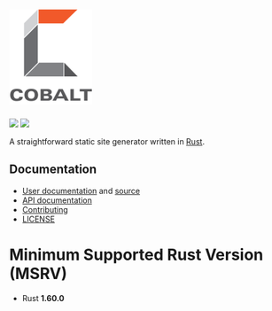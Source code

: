 # ![Cobalt](https://raw.githubusercontent.com/cobalt-org/logos/master/cobald.logo.02.resize.png)

[![](https://img.shields.io/crates/v/cobalt-bin.svg?maxAge=25920)](https://crates.io/crates/cobalt-bin)
[![](https://badges.gitter.im/Join%20Chat.svg)](https://gitter.im/cobalt-org/cobalt.rs?utm_source=badge&utm_medium=badge&utm_campaign=pr-badge)

A straightforward static site generator written in [Rust](http://www.rust-lang.org/).

## Documentation

- [User documentation](https://cobalt-org.github.io/) and [source](https://github.com/cobalt-org/cobalt-org.github.io)
- [API documentation](https://docs.rs/cobalt-bin)
- [Contributing](https://github.com/cobalt-org/cobalt.rs/blob/master/CONTRIBUTING.md)
- [LICENSE](https://github.com/cobalt-org/cobalt.rs/blob/master/LICENSE-MIT)


# Minimum Supported Rust Version (MSRV)
- Rust **1.60.0**
